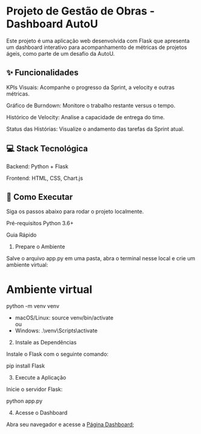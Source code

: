 # Projeto de Gestão de Obras - Dashboard AutoU
Este projeto é uma aplicação web desenvolvida com Flask que apresenta um dashboard interativo para acompanhamento de métricas de projetos ágeis, como parte de um desafio da AutoU.

## ✨ Funcionalidades
KPIs Visuais: Acompanhe o progresso da Sprint, a velocity e outras métricas.

Gráfico de Burndown: Monitore o trabalho restante versus o tempo.

Histórico de Velocity: Analise a capacidade de entrega do time.

Status das Histórias: Visualize o andamento das tarefas da Sprint atual.

## 💻 Stack Tecnológica
Backend: Python + Flask

Frontend: HTML, CSS, Chart.js

## 🚀 Como Executar
Siga os passos abaixo para rodar o projeto localmente.

Pré-requisitos
Python 3.6+

Guia Rápido
1. Prepare o Ambiente

Salve o arquivo app.py em uma pasta, abra o terminal nesse local e crie um ambiente virtual:

# Ambiente virtual
python -m venv venv
  * macOS/Linux: source venv/bin/activate  
  ou
  * Windows: .\venv\Scripts\activate  

2. Instale as Dependências

  Instale o Flask com o seguinte comando:
  
  pip install Flask

3. Execute a Aplicação

Inicie o servidor Flask:

python app.py

4. Acesse o Dashboard

Abra seu navegador e acesse a [Página Dashboard](https://localhost);
